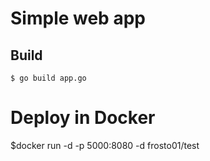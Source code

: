 # Simple web app
## Build
```shell
$ go build app.go
```
# Deploy in Docker
$docker run -d -p 5000:8080 -d frosto01/test
